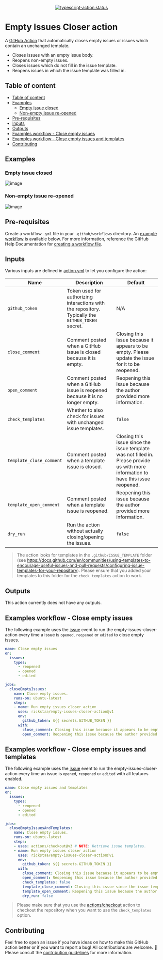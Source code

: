 <p align="center">
  <a href="https://github.com/rickstaa/empty-issues-closer-action/actions"><img alt="typescript-action status" src="https://github.com/rickstaa/empty-issues-closer-action/workflows/build-test/badge.svg"></a>
</p>

# Empty Issues Closer action

A [GitHub Action](https://github.com/features/actions) that automatically closes empty issues or issues which contain an unchanged template.

-   Closes issues with an empty issue body.
-   Reopens non-empty issues.
-   Closes issues which do not fill in the issue template.
-   Reopens issues in which the issue template was filled in.

## Table of content

- [Table of content](#table-of-content)
- [Examples](#examples)
  - [Empty issue closed](#empty-issue-closed)
  - [Non-empty issue re-opened](#non-empty-issue-re-opened)
- [Pre-requisites](#pre-requisites)
- [Inputs](#inputs)
- [Outputs](#outputs)
- [Examples workflow - Close empty issues](#examples-workflow---close-empty-issues)
- [Examples workflow - Close empty issues and templates](#examples-workflow---close-empty-issues-and-templates)
- [Contributing](#contributing)

## Examples

### Empty issue closed

![image](https://user-images.githubusercontent.com/17570430/187256477-10148629-787e-4433-a0b7-c1225a48e7e6.png)

### Non-empty issue re-opened

![image](https://user-images.githubusercontent.com/17570430/187256667-5ae14567-a618-48c6-8195-eb9b240a19b7.png)

## Pre-requisites

Create a workflow `.yml` file in your `.github/workflows` directory. An [example workflow](#examples-workflow---close-empty-issues-and-unfiled-templates) is available below. For more information, reference the GitHub Help Documentation for [creating a workflow file](https://docs.github.com/en/actions/using-workflows#creating-a-workflow-file).

## Inputs

Various inputs are defined in [action.yml](action.yml) to let you configure the action:

| Name                     | Description                                                                                       | Default                                                                                                                             |
| ------------------------ | ------------------------------------------------------------------------------------------------- | ----------------------------------------------------------------------------------------------------------------------------------- |
| `github_token`           | Token used for authorizing interactions with the repository. Typically the `GITHUB_TOKEN` secret. | N/A                                                                                                                                 |
| `close_comment`          | Comment posted when a GitHub issue is closed because it is empty.                                 | Closing this issue because it appears to be empty. Please update the issue for it to be reopened.                                   |
| `open_comment`           | Comment posted when a GitHub issue is reopened because it is no longer empty.                     | Reopening this issue because the author provided more information.                                                                  |
| `check_templates`        | Whether to also check for issues with unchanged issue templates.                                  | `false`                                                                                                                             |
| `template_close_comment` | Comment posted when a template issue is closed.                                                   | Closing this issue since the issue template was not filled in. Please provide us with more information to have this issue reopened. |
| `template_open_comment`  | Comment posted when a template issue is reopened.                                                 | Reopening this issue because the author provided more information.                                                                  |
| `dry_run`                | Run the action without actually closing/opening the issues.                                       | `false`                                                                                                                             |

> The action looks for templates in the `.github/ISSUE_TEMPLATE` folder (see <https://docs.github.com/en/communities/using-templates-to-encourage-useful-issues-and-pull-requests/configuring-issue-templates-for-your-repository>). Please ensure that you added your templates to this folder for the `check_templates` action to work.

## Outputs

This action currently does not have any outputs.

## Examples workflow - Close empty issues

The following example uses the [issue](https://docs.github.com/en/actions/using-workflows/events-that-trigger-workflows#schedule) event to run the empty-issues-closer-action every time a issue is `opened`, `reopened` or `edited` to close empty issues.

```yaml
name: Close empty issues
on:
  issues:
    types:
      - reopened
      - opened
      - edited

jobs:
  closeEmptyIssues:
    name: Close empty issues.
    runs-on: ubuntu-latest
    steps:
    - name: Run empty issues closer action
      uses: rickstaa/empty-issues-closer-action@v1
      env:
        github_token: ${{ secrets.GITHUB_TOKEN }}
      with:
        close_comment: Closing this issue because it appears to be empty. Please update the issue for it to be reopened.
        open_comment: Reopening this issue because the author provided more information.
```

## Examples workflow - Close empty issues and templates

The following example uses the [issue](https://docs.github.com/en/actions/using-workflows/events-that-trigger-workflows#schedule) event to run the empty-issues-closer-action every time an issue is `opened`, `reopened` or `edited` with all features enabled.

```yaml
name: Close empty issues and templates
on:
  issues:
    types:
      - reopened
      - opened
      - edited

jobs:
  closeEmptyIssuesAndTemplates:
    name: Close empty issues.
    runs-on: ubuntu-latest
    steps:
    - uses: actions/checkout@v3 # NOTE: Retrieve issue templates.
    - name: Run empty issues closer action
      uses: rickstaa/empty-issues-closer-action@v1
      env:
        github_token: ${{ secrets.GITHUB_TOKEN }}
      with:
        close_comment: Closing this issue because it appears to be empty. Please update the issue for it to be reopened.
        open_comment: Reopening this issue because the author provided more information.
        check_templates: false
        template_close_comment: Closing this issue since the issue template was not filled in. Please provide us with more information to have this issue reopened.
        template_open_comment: Reopening this issue because the author provided more information.
        dry_run: false
```

> Please make sure that you use the [actions/checkout](https://github.com/actions/checkout) action to checkout the repository when you want to use the `check_templates` option.

## Contributing

Feel free to open an issue if you have ideas on how to make this GitHub action better or if you want to report a bug! All contributions are welcome. :rocket: Please consult the [contribution guidelines](CONTRIBUTING.md) for more information.
